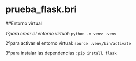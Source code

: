 # prueba_flask.bri


##Entorno virtual 

*1ºpara crear el entorno virtual*: 
```python -m venv .venv ``` 

2ºpara activar el entorno virtual:
```source .venv/bin/activate```

3ºpara instalar las dependencias : 
```pip install flask ```

